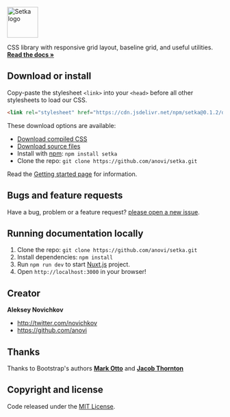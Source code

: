 <p>
  <a href="https://anovi.github.io/setka/">
    <img src="https://anovi.github.io/setka/logo.svg" alt="Setka logo" height=72>
  </a>

  <p>
    CSS library with responsive grid layout, baseline grid, and useful utilities.
    <br>
    <a href="https://anovi.github.io/setka/start"><strong>Read the docs »</strong></a>
  </p>
</p>

## Download or install

Copy-paste the stylesheet `<link>` into your `<head>` before all other stylesheets to load our CSS.

```html
<link rel="stylesheet" href="https://cdn.jsdelivr.net/npm/setka@0.1.2/dist/setka.min.css" crossorigin="anonymous">
```

These download options are available:

- [Download compiled CSS](https://github.com/anovi/setka/releases/download/v0.1.2/setka-0.1.2-dist.zip)
- [Download source files](https://github.com/anovi/setka/archive/v0.1.2.zip)
- Install with [npm](https://www.npmjs.com/): `npm install setka`
- Clone the repo: `git clone https://github.com/anovi/setka.git`

Read the [Getting started page](https://anovi.github.io/setka/start) for information.

## Bugs and feature requests

Have a bug, problem or a feature request? [please open a new issue](https://github.com/anovi/setka/issues/new).


## Running documentation locally

1. Clone the repo: `git clone https://github.com/anovi/setka.git`
2. Install dependencies: `npm install`
3. Run `npm run dev` to start [Nuxt.js](https://nuxtjs.org) project.
4. Open `http://localhost:3000` in your browser!


## Creator

**Aleksey Novichkov**

- <http://twitter.com/novichkov>
- <https://github.com/anovi>


## Thanks

Thanks to Bootstrap's authors **[Mark Otto](https://github.com/mdo)** and **[Jacob Thornton](https://github.com/fat)**



## Copyright and license

Code released under the [MIT License](https://github.com/anovi/setka/blob/master/LICENSE).